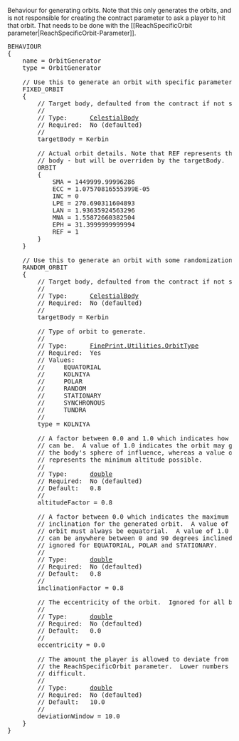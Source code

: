 Behaviour for generating orbits.  Note that this only generates the orbits, and is not responsible for creating the contract parameter to ask a player to hit that orbit.  That needs to be done with the [[ReachSpecificOrbit parameter|ReachSpecificOrbit-Parameter]].

<pre>
BEHAVIOUR
{
    name = OrbitGenerator
    type = OrbitGenerator

    // Use this to generate an orbit with specific parameters
    FIXED_ORBIT
    {
        // Target body, defaulted from the contract if not supplied.
        //
        // Type:      <a href="CelestialBody-Type">CelestialBody</a>
        // Required:  No (defaulted)
        //
        targetBody = Kerbin

        // Actual orbit details. Note that REF represents the reference
        // body - but will be overriden by the targetBody.
        ORBIT
        {
            SMA = 1449999.99996286
            ECC = 1.07570816555399E-05
            INC = 0
            LPE = 270.690311604893
            LAN = 1.93635924563296
            MNA = 1.55872660382504
            EPH = 31.3999999999994
            REF = 1
        }
    }

    // Use this to generate an orbit with some randomization
    RANDOM_ORBIT
    {
        // Target body, defaulted from the contract if not supplied.
        //
        // Type:      <a href="CelestialBody-Type">CelestialBody</a>
        // Required:  No (defaulted)
        //
        targetBody = Kerbin

        // Type of orbit to generate.
        //
        // Type:      <a href="Enumeration-Type">FinePrint.Utilities.OrbitType</a>
        // Required:  Yes
        // Values:
        //     EQUATORIAL
        //     KOLNIYA
        //     POLAR
        //     RANDOM
        //     STATIONARY
        //     SYNCHRONOUS
        //     TUNDRA
        //
        type = KOLNIYA

        // A factor between 0.0 and 1.0 which indicates how high the orbit
        // can be.  A value of 1.0 indicates the orbit may go as far out as
        // the body's sphere of influence, whereas a value of 0.0
        // represents the minimum altitude possible.
        //
        // Type:      <a href="Numeric-Type">double</a>
        // Required:  No (defaulted)
        // Default:   0.8
        //
        altitudeFactor = 0.8

        // A factor between 0.0 which indicates the maximum possible
        // inclination for the generated orbit.  A value of 0.0 means the
        // orbit must always be equatorial.  A value of 1.0 means the orbit
        // can be anywhere between 0 and 90 degrees inclined.  This is
        // ignored for EQUATORIAL, POLAR and STATIONARY.
        //
        // Type:      <a href="Numeric-Type">double</a>
        // Required:  No (defaulted)
        // Default:   0.8
        //
        inclinationFactor = 0.8

        // The eccentricity of the orbit.  Ignored for all but SYNCHRONOUS.
        //
        // Type:      <a href="Numeric-Type">double</a>
        // Required:  No (defaulted)
        // Default:   0.0
        //
        eccentricity = 0.0

        // The amount the player is allowed to deviate from this orbit in
        // the ReachSpecificOrbit parameter.  Lower numbers are more
        // difficult.
        //
        // Type:      <a href="Numeric-Type">double</a>
        // Required:  No (defaulted)
        // Default:   10.0
        //
        deviationWindow = 10.0
    }
}
</pre>
